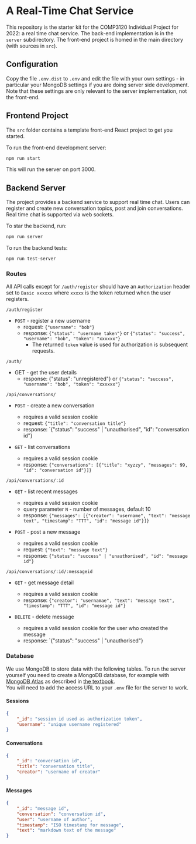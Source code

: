 # A Real-Time Chat Service

This repository is the starter kit for the COMP3120 Individual Project
for 2022: a real time chat service.  The back-end implementation is
in the `server` subdirectory.  The front-end project is homed in the
main directory (with sources in `src`).  

## Configuration

Copy the file `.env.dist` to `.env` and edit the file with your own
settings - in particular your MongoDB settings if you are doing server
side development.  Note that these settings are only relevant to the
server implementation, not the front-end.

## Frontend Project

The `src` folder contains a template front-end React project to get you
started.

To run the front-end development server:

```bash
npm run start
```

This will run the server on port 3000.

## Backend Server

The project provides a backend service to support real time chat.   Users can
register and create new conversation topics, post and join conversations.
Real time chat is supported via web sockets.

To star the backend, run:

```bash
npm run server
```

To run the backend tests:

```bash
npm run test-server
```

### Routes

All API calls except for `/auth/register` should have
an `Authorization` header set to `Basic xxxxxx`  where `xxxxx` is the token returned when
the user registers.  

`/auth/register`

* `POST` - register a new username
  * request: `{"username": "bob"}`
  * response: `{"status": "username taken"}` or `{"status": "success", "username": "bob", "token": "xxxxxx"}`
    * The returned `token` value is used for authorization is subsequent requests.

`/auth/`

* GET - get the user details
  * response: {"status": "unregistered"} or `{"status": "success", "username": "bob", "token": "xxxxxx"}`

`/api/conversations/`

* `POST` - create a new conversation
  * requires a valid session cookie
  * request: `{"title": "conversation title"}`
  * response: `{"status": "success" | "unauthorised", "id": "conversation id"}

* `GET` - list conversations
  * requires a valid session cookie
  * response: `{"conversations": [{"title": "xyzzy", "messages": 99, "id": "conversation id"}]}`

`/api/conversations/:id`

* `GET` - list recent messages
  * requires a valid session cookie
  * query parameter `N` - number of messages, default 10
  * response: `{"messages": [{"creator": "username", "text": "message text", "timestamp": "TTT", "id": "message id"}]}`

* `POST` - post a new message
  * requires a valid session cookie
  * request: `{"text": "message text"}`
  * response: `{"status": "success" | "unauthorised", "id": "message id"}`

`/api/conversations/:id/:messageid`

* `GET` - get message detail
  * requires a valid session cookie
  * response: `{"creator": "usernamae", "text": "message text", "timestamp": "TTT", "id": "message id"}`

* `DELETE` - delete message
  * requires a valid session cookie for the user who created the message
  * response: `{"status": "success" | "unauthorised"}

### Database

We use MongoDB to store data with the following tables.  To run the server yourself you
need to create a MongoDB database, for example with
[MongoDB Atlas](https://www.mongodb.com/atlas/database) as described in
[the textbook](https://fullstackopen.com/en/part3/saving_data_to_mongo_db#mongo-db).  
You will need to add the access URL to your `.env` file for the server to work.

#### Sessions

```json
{
    "_id": "session id used as authorization token",
    "username": "unique username registered"
}
```

#### Conversations

```json
{
    "_id": "conversation id",
    "title": "conversation title",
    "creator": "username of creator"
}
```

#### Messages

```json
{
    "_id": "message id",
    "conversation": "conversation id",
    "user": "username of author",
    "timestamp": "ISO timestamp for message",
    "text": "markdown text of the message"
}
```
